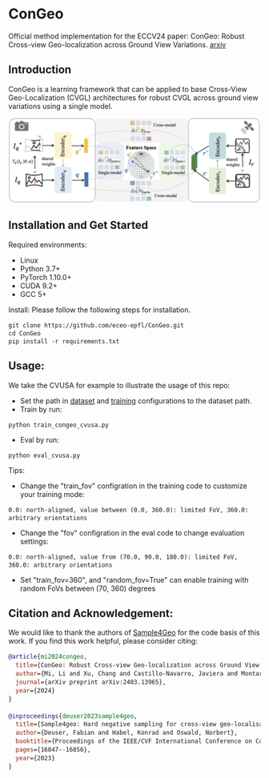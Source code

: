 # ConGeo
Official method implementation for the ECCV24 paper: ConGeo: Robust Cross-view Geo-localization across Ground View Variations. [arxiv](https://arxiv.org/abs/2403.13965)

## Introduction
ConGeo is a learning framework that can be applied to base Cross-View Geo-Localization (CVGL) architectures for robust CVGL across ground view variations using a single model.

![demo image](static/images/Fig_Pipeline1.png)

## Installation and Get Started

Required environments:
- Linux
- Python 3.7+
- PyTorch 1.10.0+
- CUDA 9.2+
- GCC 5+

Install:
Please follow the following steps for installation.

```
git clone https://github.com/eceo-epfl/ConGeo.git
cd ConGeo
pip install -r requirements.txt
```

## Usage:
We take the CVUSA for example to illustrate the usage of this repo:
- Set the path in [dataset](ConGeo/congeo/dataset/cvusa.py) and [training](ConGeo/train_congeo_cvusa.py) configurations to the dataset path.
- Train by run:
```
python train_congeo_cvusa.py
```
- Eval by run:
```
python eval_cvusa.py
```

Tips:
- Change the "train_fov" configration in the training code to customize your training mode:
```
0.0: north-aligned, value between (0.0, 360.0): limited FoV, 360.0: arbitrary orientations
```
- Change the "fov" configration in the eval code to change evaluation settings:
```
0.0: north-aligned, value from (70.0, 90.0, 180.0): limited FoV, 360.0: arbitrary orientations
```
- Set "train_fov=360", and "random_fov=True" can enable training with random FoVs between (70, 360) degrees

## Citation and Acknowledgement:
We would like to thank the authors of [Sample4Geo](https://github.com/Skyy93/Sample4Geo) for the code basis of this work. If you find this work helpful, please consider citing:
```bibtex
@article{mi2024congeo,
  title={ConGeo: Robust Cross-view Geo-localization across Ground View Variations},
  author={Mi, Li and Xu, Chang and Castillo-Navarro, Javiera and Montariol, Syrielle and Yang, Wen and Bosselut, Antoine and Tuia, Devis},
  journal={arXiv preprint arXiv:2403.13965},
  year={2024}
}

@inproceedings{deuser2023sample4geo,
  title={Sample4geo: Hard negative sampling for cross-view geo-localisation},
  author={Deuser, Fabian and Habel, Konrad and Oswald, Norbert},
  booktitle={Proceedings of the IEEE/CVF International Conference on Computer Vision},
  pages={16847--16856},
  year={2023}
}
```